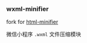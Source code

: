 ### wxml-minifier

fork for [html-minifier](http://kangax.github.com/html-minifier/)

微信小程序 `.wxml` 文件压缩模块
